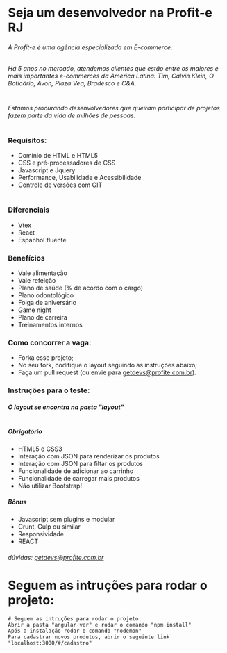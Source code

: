 # Seja um desenvolvedor na Profit-e RJ

###### A Profit-e é uma agência especializada em E-commerce.  
###### Há 5 anos no mercado, atendemos clientes que estão entre os maiores e mais importantes e-commerces da America Latina: Tim, Calvin Klein, O Boticário, Avon, Plaza Vea, Bradesco e C&A.
#

###### Estamos procurando desenvolvedores que queiram participar de projetos fazem parte da vida de milhões de pessoas.

#

### Requisitos:
* Domínio de HTML e HTML5
* CSS e pré-processadores de CSS
* Javascript e Jquery
* Performance, Usabilidade e Acessibilidade
* Controle de versões com GIT

#

### Diferenciais
* Vtex
* React
* Espanhol fluente

### Benefícios
* Vale alimentação
* Vale refeição
* Plano de saúde (% de acordo com o cargo)
* Plano odontológico
* Folga de aniversário
* Game night 
* Plano de carreira
* Treinamentos internos

### Como concorrer a vaga:
* Forka esse projeto;
* No seu fork, codifique o layout seguindo as instruções abaixo;
* Faça um pull request (ou envie para getdevs@profite.com.br).

### Instruções para o teste:

##### O layout se encontra na pasta "layout"
#
##### Obrigatório
* HTML5 e CSS3
* Interação com JSON para renderizar os produtos
* Interação com JSON para filtar os produtos
* Funcionalidade de adicionar ao carrinho
* Funcionalidade de carregar mais produtos
* Não utilizar Bootstrap!

##### Bônus
* Javascript sem plugins e modular
* Grunt, Gulp ou similar
* Responsividade
* REACT

###### dúvidas: getdevs@profite.com.br

# Seguem as intruções para rodar o projeto:
```
# Seguem as intruções para rodar o projeto:
Abrir a pasta "angular-ver" e rodar o comando "npm install"
Após a instalação rodar o comando "nodemon"
Para cadastrar novos produtos, abrir o seguinte link "localhost:3000/#/cadastro"
```
